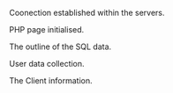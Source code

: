 Coonection established within the servers.

PHP page initialised.

The outline of the SQL data.

User data collection.

The Client information.
